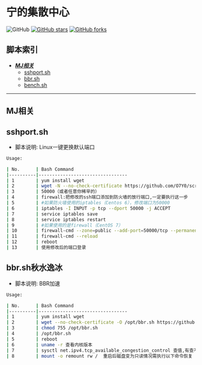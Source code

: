 # 宁的集散中心
![GitHub](https://img.shields.io/github/license/mashape/apistatus.svg)
[![GitHub stars](https://img.shields.io/github/stars/O7Y0/script.svg?style=popout&label=Stars)](https://github.com/O7Y0/script/stargazers)
[![GitHub forks](https://img.shields.io/github/forks/O7Y0/script.svg?style=popout&label=Fork)](https://github.com/O7Y0/script/fork)
## 脚本索引
* [***MJ相关***](#代理相关)
  * [sshport.sh](#sshport)
  * [bbr.sh](#bbr)
  * [bench.sh](#bench)
---

## MJ相关

## sshport.sh

- 脚本说明: Linux一键更换默认端口

```bash
Usage:

| No.      | Bash Command                    
|----------|---------------------------------
| 1        | yum install wget
| 2        | wget -N --no-check-certificate https://github.com/O7Y0/script/raw/main/sshport.sh && chmod +x sshport.sh && bash sshport.sh
| 3        | 50000（或者任意你稀罕的）
| 4        | firewall:把修改的ssh端口添加到防火墙的放行端口,一定要执行这一步
| 5        | #如果防火墙使用的iptables（Centos 6），修改端口为50000
| 6        | iptables -I INPUT -p tcp --dport 50000 -j ACCEPT
| 7        | service iptables save
| 8        | service iptables restart
| 9        | #如果使用的是firewall（CentOS 7）
| 10       | firewall-cmd --zone=public --add-port=50000/tcp --permanent 
| 11       | firewall-cmd --reload
| 12       | reboot
| 13       | 使用修改后的端口登录
```
## bbr.sh秋水逸冰

- 脚本说明: BBR加速

```bash
Usage:

| No.      | Bash Command                    
|----------|---------------------------------
| 1        | yum install wget
| 2        | wget --no-check-certificate -O /opt/bbr.sh https://github.com/O7Y0/script/raw/main/bbr.sh
| 3        | chmod 755 /opt/bbr.sh
| 4        | /opt/bbr.sh
| 5        | reboot
| 6        | uname -r 查看内核版本
| 7        | sysctl net.ipv4.tcp_available_congestion_control 查值,有查不查无所谓
| 8        | mount -o remount rw /  重启后磁盘变为只读情况需执行以下命令恢复
